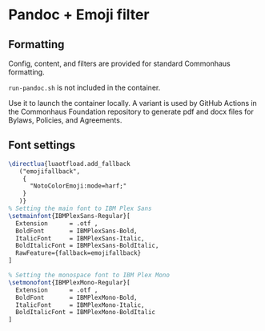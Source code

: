 # Pandoc + Emoji filter

## Formatting

Config, content, and filters are provided for standard Commonhaus formatting.

`run-pandoc.sh` is not included in the container. 

Use it to launch the container locally. A variant is used by GitHub Actions in the 
Commonhaus Foundation repository to generate pdf and docx files for Bylaws, Policies, 
and Agreements.

## Font settings

```tex
\directlua{luaotfload.add_fallback
   ("emojifallback",
    {
      "NotoColorEmoji:mode=harf;"
    }
   )}
% Setting the main font to IBM Plex Sans
\setmainfont{IBMPlexSans-Regular}[
  Extension      = .otf ,
  BoldFont       = IBMPlexSans-Bold,
  ItalicFont     = IBMPlexSans-Italic,
  BoldItalicFont = IBMPlexSans-BoldItalic,
  RawFeature={fallback=emojifallback}
]

% Setting the monospace font to IBM Plex Mono
\setmonofont{IBMPlexMono-Regular}[
  Extension      = .otf ,
  BoldFont       = IBMPlexMono-Bold,
  ItalicFont     = IBMPlexMono-Italic,
  BoldItalicFont = IBMPlexMono-BoldItalic
]
```


